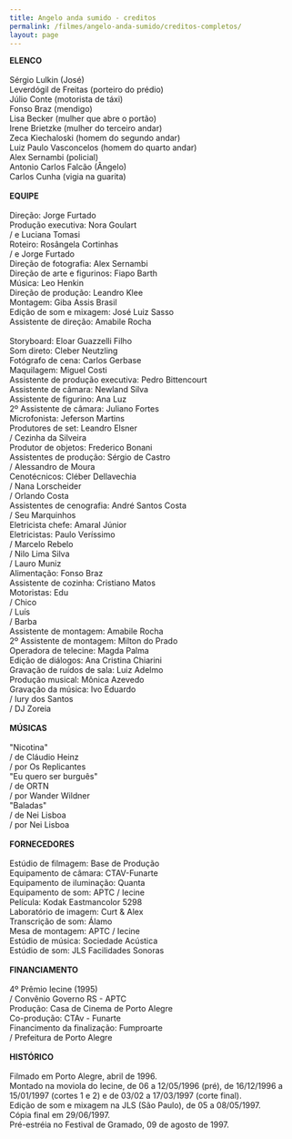 ```yaml
---
title: Angelo anda sumido - creditos
permalink: /filmes/angelo-anda-sumido/creditos-completos/
layout: page
---
```

**ELENCO**\
\
Sérgio Lulkin (José)\
Leverdógil de Freitas (porteiro do prédio)\
Júlio Conte (motorista de táxi)\
Fonso Braz (mendigo)\
Lisa Becker (mulher que abre o portão)\
Irene Brietzke (mulher do terceiro andar)\
Zeca Kiechaloski (homem do segundo andar)\
Luiz Paulo Vasconcelos (homem do quarto andar)\
Alex Sernambi (policial)\
Antonio Carlos Falcão (Ângelo)\
Carlos Cunha (vigia na guarita)\
\
**EQUIPE**\
\
Direção: Jorge Furtado\
Produção executiva: Nora Goulart\
/ e Luciana Tomasi\
Roteiro: Rosângela Cortinhas\
/ e Jorge Furtado\
Direção de fotografia: Alex Sernambi\
Direção de arte e figurinos: Fiapo Barth\
Música: Leo Henkin\
Direção de produção: Leandro Klee\
Montagem: Giba Assis Brasil\
Edição de som e mixagem: José Luiz Sasso\
Assistente de direção: Amabile Rocha\
\
Storyboard: Eloar Guazzelli Filho\
Som direto: Cleber Neutzling\
Fotógrafo de cena: Carlos Gerbase\
Maquilagem: Miguel Costi\
Assistente de produção executiva: Pedro Bittencourt\
Assistente de câmara: Newland Silva\
Assistente de figurino: Ana Luz\
2º Assistente de câmara: Juliano Fortes\
Microfonista: Jeferson Martins\
Produtores de set: Leandro Elsner\
/ Cezinha da Silveira\
Produtor de objetos: Frederico Bonani\
Assistentes de produção: Sérgio de Castro\
/ Alessandro de Moura\
Cenotécnicos: Cléber Dellavechia\
/ Nana Lorscheider\
/ Orlando Costa\
Assistentes de cenografia: André Santos Costa\
/ Seu Marquinhos\
Eletricista chefe: Amaral Júnior\
Eletricistas: Paulo Veríssimo\
/ Marcelo Rebelo\
/ Nilo Lima Silva\
/ Lauro Muniz\
Alimentação: Fonso Braz\
Assistente de cozinha: Cristiano Matos\
Motoristas: Edu\
/ Chico\
/ Luís\
/ Barba\
Assistente de montagem: Amabile Rocha\
2º Assistente de montagem: Milton do Prado\
Operadora de telecine: Magda Palma\
Edição de diálogos: Ana Cristina Chiarini\
Gravação de ruídos de sala: Luiz Adelmo\
Produção musical: Mônica Azevedo\
Gravação da música: Ivo Eduardo\
/ Iury dos Santos\
/ DJ Zoreia\
\
**MÚSICAS**\
\
"Nicotina"\
/ de Cláudio Heinz\
/ por Os Replicantes\
"Eu quero ser burguês"\
/ de ORTN\
/ por Wander Wildner\
"Baladas"\
/ de Nei Lisboa\
/ por Nei Lisboa\
\
**FORNECEDORES**\
\
Estúdio de filmagem: Base de Produção\
Equipamento de câmara: CTAV-Funarte\
Equipamento de iluminação: Quanta\
Equipamento de som: APTC / Iecine\
Película: Kodak Eastmancolor 5298\
Laboratório de imagem: Curt & Alex\
Transcrição de som: Álamo\
Mesa de montagem: APTC / Iecine\
Estúdio de música: Sociedade Acústica\
Estúdio de som: JLS Facilidades Sonoras\
\
**FINANCIAMENTO**\
\
4º Prêmio Iecine (1995)\
/ Convênio Governo RS - APTC\
Produção: Casa de Cinema de Porto Alegre\
Co-produção: CTAv - Funarte\
Financimento da finalização: Fumproarte\
/ Prefeitura de Porto Alegre\
\
**HISTÓRICO**\
\
Filmado em Porto Alegre, abril de 1996.\
Montado na moviola do Iecine, de 06 a 12/05/1996 (pré), de 16/12/1996 a 15/01/1997 (cortes 1 e 2) e de 03/02 a 17/03/1997 (corte final).\
Edição de som e mixagem na JLS (São Paulo), de 05 a 08/05/1997.\
Cópia final em 29/06/1997.\
Pré-estréia no Festival de Gramado, 09 de agosto de 1997.